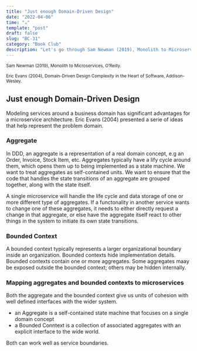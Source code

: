 ```yaml
---
title: "Just enough Domain-Driven Design"
date: "2022-04-06"
time: "☕️"
template: "post"
draft: false
slug: "BC-31"
category: "Book Club"
description: "Let's go through Sam Newman (2019), Monolith to Microservices, Chapter 1. Just Enough Microservices"
---
```


<sub>Sam Newman (2019), Monolith to Microservices, O′Reilly.</sub>

<sub>Eric Evans (2004), Domain-Driven Design Complexity in the Heart of Software, Addison-Wesley.</sub>

## Just enough Domain-Driven Design

Modeling services around a business domain has significant advantages for a microservice architecture. Eric Evans (2004) presented a serie of ideas that help represent the problem domain. 

### Aggregate

In DDD, an aggregate is a representation of a real domain concept, e.g an Order, Invoice, Stock Item, etc. Aggregates typically have a lify cycle around them, which opens them up to being implemented as a state machine. We want to treat aggregates as self-contained units. We want to ensure that the code that handles the state transitions of an aggregate are grouped together, along with the state itself. 

A single microservice will handle the life cycle and data storage of one or more different type of aggregates. If a functonality in another service wants to change one of these aggregates, it needs to either directly request a change in that aggregate, or else have the aggregate itself react to other things in the system to initiate its own state transitions. 

### Bounded Context

A bounded context typically represents a larger organizational boundary inside an organization. Bounded contexts hide implementation details. Bounded contexts contain one or more aggregates. Some aggregates maay be exposed outside the bounded context; others may be hidden internally.

### Mapping aggregates and bounded contexts to microservices

Both the aggregate and the bounded context give us units of cohesion with well defined interfaces with the wider system. 
- an Aggregate is a self-contained state machine that focuses on a single domain concept
- a Bounded Conntext is a collection of associated aggregates with an explicit interface to the wide world.

Both can work well as service boundaries. 